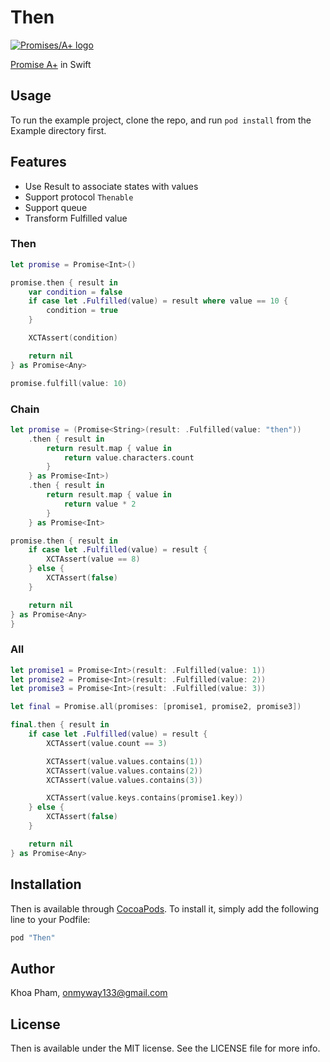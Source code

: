 # Then
<a href="https://promisesaplus.com/">
    <img src="https://promisesaplus.com/assets/logo-small.png" alt="Promises/A+ logo"
         title="Promises/A+ 1.0 compliant" align="top" />
</a>

[Promise A+](https://promisesaplus.com/) in Swift

## Usage

To run the example project, clone the repo, and run `pod install` from the Example directory first.

## Features

- Use Result to associate states with values
- Support protocol `Thenable`
- Support queue
- Transform Fulfilled value

### Then

```swift
let promise = Promise<Int>()

promise.then { result in
    var condition = false
    if case let .Fulfilled(value) = result where value == 10 {
        condition = true
    }

    XCTAssert(condition)

    return nil
} as Promise<Any>

promise.fulfill(value: 10)
```

### Chain

```swift
let promise = (Promise<String>(result: .Fulfilled(value: "then"))
    .then { result in
        return result.map { value in
            return value.characters.count
        }
    } as Promise<Int>)
    .then { result in
        return result.map { value in
            return value * 2
        }
    } as Promise<Int>

promise.then { result in
    if case let .Fulfilled(value) = result {
        XCTAssert(value == 8)
    } else {
        XCTAssert(false)
    }

    return nil
} as Promise<Any>
}
```

### All

```swift
let promise1 = Promise<Int>(result: .Fulfilled(value: 1))
let promise2 = Promise<Int>(result: .Fulfilled(value: 2))
let promise3 = Promise<Int>(result: .Fulfilled(value: 3))

let final = Promise.all(promises: [promise1, promise2, promise3])

final.then { result in
    if case let .Fulfilled(value) = result {
        XCTAssert(value.count == 3)

        XCTAssert(value.values.contains(1))
        XCTAssert(value.values.contains(2))
        XCTAssert(value.values.contains(3))

        XCTAssert(value.keys.contains(promise1.key))
    } else {
        XCTAssert(false)
    }

    return nil
} as Promise<Any>
```

## Installation

Then is available through [CocoaPods](http://cocoapods.org). To install
it, simply add the following line to your Podfile:

```ruby
pod "Then"
```

## Author

Khoa Pham, onmyway133@gmail.com

## License

Then is available under the MIT license. See the LICENSE file for more info.
